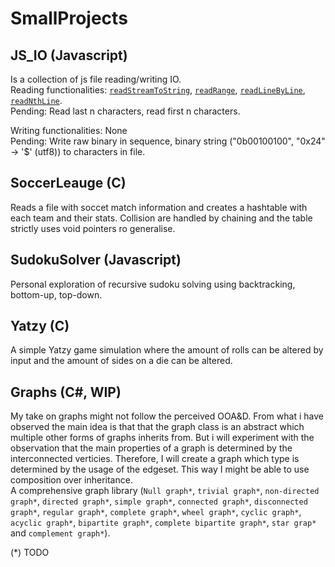 # SmallProjects

## JS_IO (Javascript)
Is a collection of js file reading/writing IO.  
Reading functionalities: [`readStreamToString`](https://github.com/Brandhoej/SmallProjects/blob/44afe4735c2ac9715cd8a9a3c58ae7bbadc235f5/JS_IO/Read.js#L15), [`readRange`](https://github.com/Brandhoej/SmallProjects/blob/44afe4735c2ac9715cd8a9a3c58ae7bbadc235f5/JS_IO/Read.js#L25), [`readLineByLine`](https://github.com/Brandhoej/SmallProjects/blob/44afe4735c2ac9715cd8a9a3c58ae7bbadc235f5/JS_IO/Read.js#L40), [`readNthLine`](https://github.com/Brandhoej/SmallProjects/blob/44afe4735c2ac9715cd8a9a3c58ae7bbadc235f5/JS_IO/Read.js#L52).  
Pending: Read last n characters, read first n characters.  

Writing functionalities: None  
Pending: Write raw binary in sequence, binary string ("0b00100100", "0x24" -> '$' (utf8)) to characters in file.

## SoccerLeauge (C)
Reads a file with soccet match information and creates a hashtable with each team and their stats. Collision are handled by chaining and the table strictly uses void pointers ro generalise.

## SudokuSolver (Javascript)
Personal exploration of recursive sudoku solving using backtracking, bottom-up, top-down.

## Yatzy (C)
A simple Yatzy game simulation where the amount of rolls can be altered by input and the amount of sides on a die can be altered.

## Graphs (C#, WIP)
My take on graphs might not follow the perceived OOA&D. From what i have observed the main idea is that that the graph class is an abstract which multiple other forms of graphs inherits from. But i will experiment with the observation that the main properties of a graph is determined by the interconnected verticies. Therefore, I will create a graph which type is determined by the usage of the edgeset. This way I might be able to use composition over inheritance.  
A comprehensive graph library (`Null graph*`, `trivial graph*`, `non-directed graph*`, `directed graph*`, `simple graph*`, `connected graph*`, `disconnected graph*`, `regular graph*`, `complete graph*`, `wheel graph*`, `cyclic graph*`, `acyclic graph*`, `bipartite graph*`, `complete bipartite graph*`, `star grap*` and `complement graph*`). 

(*) TODO
